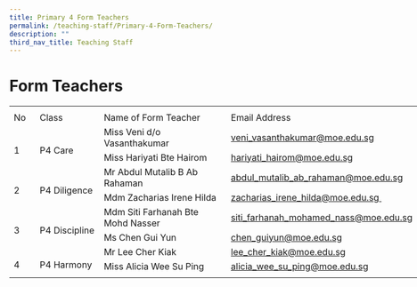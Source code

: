 ```yaml
---
title: Primary 4 Form Teachers
permalink: /teaching-staff/Primary-4-Form-Teachers/
description: ""
third_nav_title: Teaching Staff
---
```

Form Teachers
=======================

<table border="0" cellpadding="0" cellspacing="0" width="757" style="border-collapse:
 collapse;width:569pt"><colgroup><col width="39" style="mso-width-source:userset;mso-width-alt:1426;width:29pt"> <col width="122" style="mso-width-source:userset;mso-width-alt:4461;width:92pt"> <col width="298" style="mso-width-source:userset;mso-width-alt:10898;width:224pt"> <col width="64" span="2" style="width:48pt"> <col width="64" style="width:48pt"> <col width="96" style="mso-width-source:userset;mso-width-alt:3510;width:72pt"> <col width="10" style="mso-width-source:userset;mso-width-alt:365;width:8pt"></colgroup><tbody><tr height="8" style="mso-height-source:userset;height:6.0pt"><td height="8" class="xl65" width="39" style="height:6.0pt;width:29pt"></td><td width="122" style="width:92pt"></td><td width="298" style="width:224pt"></td><td width="64" style="width:48pt"></td><td width="64" style="width:48pt"></td><td width="64" style="width:48pt"></td><td width="96" style="width:72pt"></td><td width="10" style="width:8pt"></td></tr><tr height="21" style="height:15.75pt"><td height="21" class="xl73" width="39" style="height:15.75pt;width:29pt">No</td><td class="xl72" width="122" style="border-left:none;width:92pt">Class</td><td class="xl72" width="298" style="border-left:none;width:224pt">Name of Form Teacher</td><td colspan="4" class="xl70" style="border-left:none">Email Address</td><td></td></tr><tr height="21" style="height:15.75pt"><td rowspan="2" height="42" class="xl66" width="39" style="height:31.5pt;width:29pt">
<br>1</td><td rowspan="2" class="xl67" width="122" style="width:92pt">
<br>P4 Care</td><td class="xl69" style="border-top:none">Miss Veni d/o Vasanthakumar</td><td colspan="4" class="xl74" style="border-left:none"><span style="mso-color-alt:
  windowtext"><a href="mailto:veni_vasanthakumar@moe.edu.sg">veni_vasanthakumar@moe.edu.sg</a></span></td><td></td></tr><tr height="21" style="height:15.75pt"><td height="21" class="xl69" style="height:15.75pt;border-top:none">Miss Hariyati Bte Hairom</td><td colspan="4" class="xl74" style="border-left:none"><span style="mso-color-alt:
  windowtext"><a href="mailto:hariyati_hairom@moe.edu.sg">hariyati_hairom@moe.edu.sg</a></span></td><td></td></tr><tr height="21" style="height:15.75pt"><td rowspan="2" height="42" class="xl66" width="39" style="height:31.5pt;width:29pt">
<br>2</td><td rowspan="2" class="xl67" width="122" style="width:92pt">
<br>P4 Diligence</td><td class="xl69" style="border-top:none">Mr Abdul Mutalib B Ab Rahaman</td><td colspan="4" class="xl74" style="border-left:none"><span style="mso-color-alt:
  windowtext"><a href="mailto:abdul_mutalib_ab_rahaman@moe.edu.sg">abdul_mutalib_ab_rahaman@moe.edu.sg</a></span></td><td></td></tr><tr height="21" style="height:15.75pt"><td height="21" class="xl69" style="height:15.75pt;border-top:none">Mdm Zacharias Irene Hilda</td><td colspan="4" class="xl74" style="border-left:none"><span style="mso-color-alt:
  windowtext"><a href="mailto:zacharias_irene_hilda@moe.edu.sg&nbsp;">zacharias_irene_hilda@moe.edu.sg&nbsp;</a></span></td><td></td></tr><tr height="21" style="height:15.75pt"><td rowspan="2" height="42" class="xl66" width="39" style="height:31.5pt;width:29pt">
<br>3</td><td rowspan="2" class="xl67" width="122" style="width:92pt">
<br>P4 Discipline</td><td class="xl69" style="border-top:none">Mdm Siti Farhanah Bte Mohd Nasser</td><td colspan="4" class="xl74" style="border-left:none"><span style="mso-color-alt:
  windowtext"><a href="mailto:siti_farhanah_mohamed_nass@moe.edu.sg">siti_farhanah_mohamed_nass@moe.edu.sg</a></span></td><td></td></tr><tr height="21" style="height:15.75pt"><td height="21" class="xl69" style="height:15.75pt;border-top:none">Ms Chen Gui Yun</td><td colspan="4" class="xl74" style="border-left:none"><span style="mso-color-alt:
  windowtext"><a href="mailto:chen_guiyun@moe.edu.sg">chen_guiyun@moe.edu.sg</a></span></td><td></td></tr><tr height="21" style="height:15.75pt"><td rowspan="2" height="42" class="xl66" width="39" style="height:31.5pt;width:29pt">
<br>4</td><td rowspan="2" class="xl67" width="122" style="width:92pt">
<br>P4 Harmony</td><td class="xl69" style="border-top:none">Mr Lee Cher Kiak</td><td colspan="4" class="xl74" style="border-left:none"><span style="mso-color-alt:
  windowtext"><a href="mailto:lee_cher_kiak@moe.edu.sg">lee_cher_kiak@moe.edu.sg</a></span></td><td></td></tr><tr height="21" style="height:15.75pt"><td height="21" class="xl69" style="height:15.75pt;border-top:none">Miss Alicia Wee Su Ping</td><td colspan="4" class="xl74" style="border-left:none"><span style="mso-color-alt:
  windowtext"><a href="mailto:alicia_wee_su_ping@moe.edu.sg">alicia_wee_su_ping@moe.edu.sg</a></span></td><td></td></tr><tr height="6" style="mso-height-source:userset;height:4.5pt"><td height="6" class="xl65" style="height:4.5pt"></td><td></td><td></td><td></td><td></td><td></td><td></td><td></td></tr></tbody></table>